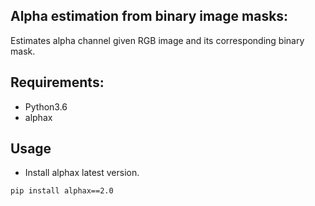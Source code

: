 ## Alpha estimation from binary image masks:
Estimates alpha channel given RGB image and its corresponding binary mask.

## Requirements:
* Python3.6
* alphax

## Usage
* Install alphax latest version.
``` 
pip install alphax==2.0
``` 
